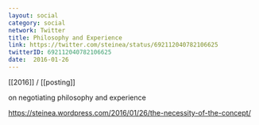 ```yaml
---
layout: social
category: social
network: Twitter
title: Philosophy and Experience
link: https://twitter.com/steinea/status/692112040782106625
twitterID: 692112040782106625
date:  2016-01-26
---
```


[[2016]] / [[posting]]

on negotiating philosophy and experience

<https://steinea.wordpress.com/2016/01/26/the-necessity-of-the-concept/>
